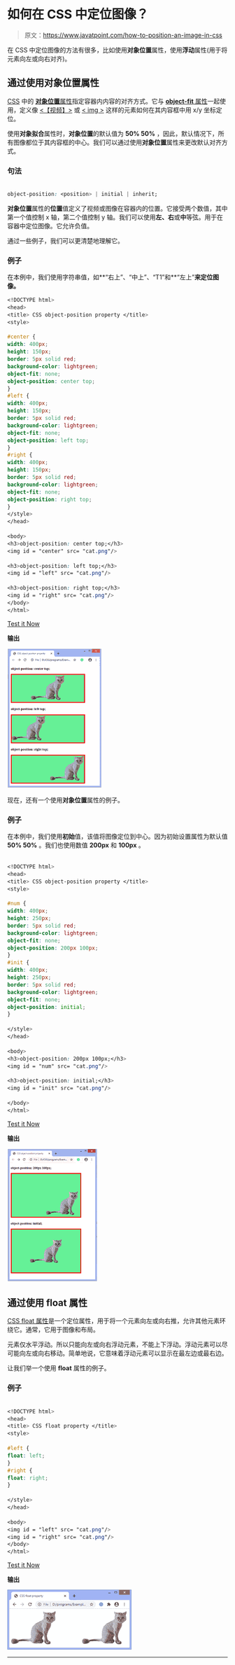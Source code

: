 # 如何在 CSS 中定位图像？

> 原文：<https://www.javatpoint.com/how-to-position-an-image-in-css>

在 CSS 中定位图像的方法有很多，比如使用**对象位置**属性，使用**浮动**属性(用于将元素向左或向右对齐)。

## 通过使用对象位置属性

[CSS](https://www.javatpoint.com/css-tutorial) 中的 [**对象位置**属性](https://www.javatpoint.com/css-object-position-property)指定容器内内容的对齐方式。它与 [**object-fit** 属性](https://www.javatpoint.com/css-object-fit-property)一起使用，定义像 [<【视频】>](https://www.javatpoint.com/html-video) 或 [< img >](https://www.javatpoint.com/html-image) 这样的元素如何在其内容框中用 x/y 坐标定位。

使用**对象拟合**属性时，**对象位置**的默认值为 **50% 50%** ，因此，默认情况下，所有图像都位于其内容框的中心。我们可以通过使用**对象位置**属性来更改默认对齐方式。

### 句法

```css

object-position: <position> | initial | inherit;

```

**对象位置**属性的**位置**值定义了视频或图像在容器内的位置。它接受两个数值，其中第一个值控制 x 轴，第二个值控制 y 轴。我们可以使用**左、右**或**中**等弦。用于在容器中定位图像。它允许负值。

通过一些例子，我们可以更清楚地理解它。

### 例子

在本例中，我们使用字符串值，如**“右上”、“中上”、“T1”和**“左上”**来定位图像。**

```css
<!DOCTYPE html>
<head>
<title> CSS object-position property </title>
<style>

#center {
width: 400px;
height: 150px;
border: 5px solid red;
background-color: lightgreen;
object-fit: none;
object-position: center top;
}
#left {
width: 400px;
height: 150px;
border: 5px solid red;
background-color: lightgreen;
object-fit: none;
object-position: left top;
}
#right {
width: 400px;
height: 150px;
border: 5px solid red;
background-color: lightgreen;
object-fit: none;
object-position: right top;
}
</style>
</head>

<body>
<h3>object-position: center top;</h3>
<img id = "center" src= "cat.png"/>

<h3>object-position: left top;</h3>
<img id = "left" src= "cat.png"/>

<h3>object-position: right top;</h3>
<img id = "right" src= "cat.png"/>
</body>
</html>

```

[Test it Now](https://www.javatpoint.com/oprweb/test.jsp?filename=how-to-position-an-image-in-css1)

**输出**

![How to position an image in CSS](img/59212177af7ecde4f461aacf9994af27.png)

现在，还有一个使用**对象位置**属性的例子。

### 例子

在本例中，我们使用**初始**值，该值将图像定位到中心。因为初始设置属性为默认值 **50% 50%** 。我们也使用数值 **200px** 和 **100px** 。

```css

<!DOCTYPE html>
<head>
<title> CSS object-position property </title>
<style>

#num {
width: 400px;
height: 250px;
border: 5px solid red;
background-color: lightgreen;
object-fit: none;
object-position: 200px 100px;
}
#init {
width: 400px;
height: 250px;
border: 5px solid red;
background-color: lightgreen;
object-fit: none;
object-position: initial;
}

</style>
</head>

<body>
<h3>object-position: 200px 100px;</h3>
<img id = "num" src= "cat.png"/>

<h3>object-position: initial;</h3>
<img id = "init" src= "cat.png"/>

</body>
</html>

```

[Test it Now](https://www.javatpoint.com/oprweb/test.jsp?filename=how-to-position-an-image-in-css2)

**输出**

![How to position an image in CSS](img/c3458888be7f50f7f0876ee01c54f59c.png)

## 通过使用 float 属性

[CSS float 属性](https://www.javatpoint.com/css-float)是一个定位属性，用于将一个元素向左或向右推，允许其他元素环绕它。通常，它用于图像和布局。

元素仅水平浮动。所以只能向左或向右浮动元素，不能上下浮动。浮动元素可以尽可能向左或向右移动。简单地说，它意味着浮动元素可以显示在最左边或最右边。

让我们举一个使用 **float** 属性的例子。

### 例子

```css

<!DOCTYPE html>
<head>
<title> CSS float property </title>
<style>

#left {
float: left;
}
#right {
float: right;
}

</style>
</head>

<body>
<img id = "left" src= "cat.png"/>
<img id = "right" src= "cat.png"/>
</body>
</html>

```

[Test it Now](https://www.javatpoint.com/oprweb/test.jsp?filename=how-to-position-an-image-in-css3)

**输出**

![How to position an image in CSS](img/c03394751aa61d10a1f295ee50d9e6f3.png)

* * *
